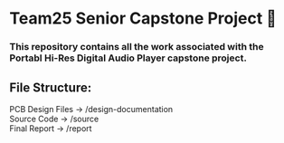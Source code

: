 # Team25 Senior Capstone Project 🍎
### This repository contains all the work associated with the Portabl Hi-Res Digital Audio Player capstone project.
## File Structure:
PCB Design Files -> /design-documentation <br>
Source Code -> /source <br>
Final Report -> /report <br>
